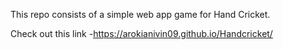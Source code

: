 This repo consists of a simple web app game for Hand Cricket.

Check out this link -https://arokianivin09.github.io/Handcricket/
